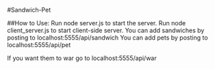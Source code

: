 #Sandwich-Pet

##How to Use:
Run node server.js to start the server.
Run node client_server.js to start client-side server.
You can add sandwiches by posting to localhost:5555/api/sandwich
You can add pets by posting to localhost:5555/api/pet

If you want them to war go to localhost:5555/api/war
